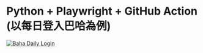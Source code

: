 Python + Playwright + GitHub Action (以每日登入巴哈為例)
====

[![Baha Daily Login](https://github.com/Phate334/baha-daily-login/actions/workflows/daily-login.yml/badge.svg)](https://github.com/Phate334/baha-daily-login/actions/workflows/daily-login.yml)
